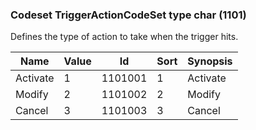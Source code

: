 ### Codeset TriggerActionCodeSet type char (1101)

Defines the type of action to take when the trigger hits.

| Name     | Value | Id      | Sort | Synopsis |
|----------|-------|---------|------|----------|
| Activate | 1     | 1101001 | 1    | Activate |
| Modify   | 2     | 1101002 | 2    | Modify   |
| Cancel   | 3     | 1101003 | 3    | Cancel   |

